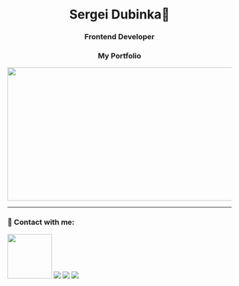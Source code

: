 
<h1 align="center">Sergei Dubinka👋</h1>

<h3 align="center">Frontend Developer</h3>

<div align="center">
<h3>My Portfolio</h3>
</div>

</div>

<div align="center">
  <img src="https://media.licdn.com/dms/image/v2/D4D12AQFAdOrAQe1HEA/article-cover_image-shrink_720_1280/article-cover_image-shrink_720_1280/0/1709674661110?e=1734566400&v=beta&t=eIF9CYndwIeDbo0qIg6xJhMtjz-j4ePU5sRR47P1G0M" width="600" height="300"/>
</div>

---

### 💬 Contact with me: 
<div> 
  <a href="https://t.me/imax473" target="_blank"><img  width="100" src="https://icon-library.com/images/telegram-icon-png/telegram-icon-png-3.jpg" target="_blank"></a>
  <a href="https://www.instagram.com/sergei_dsi" target="_blank"><img src="https://img.shields.io/badge/-Instagram-%23E4405F?style=for-the-badge&logo=instagram&logoColor=white" target="_blank"></a>
  <a href = "mailto:imax473@gmail.com"><img src="https://img.shields.io/badge/-Gmail-%23333?style=for-the-badge&logo=gmail&logoColor=white" target="_blank"></a>
  <a href="https://www.linkedin.com/in/sergeidsi/" target="_blank"><img src="https://img.shields.io/badge/-LinkedIn-%230077B5?style=for-the-badge&logo=linkedin&logoColor=white" target="_blank"></a> 
  





